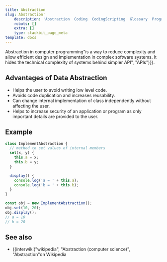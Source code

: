 ```yaml
---
title: Abstraction
slug: Abstraction'
    description: 'Abstraction  Coding  CodingScripting  Glossary  Programming Language'
    robots: []
    extra: []
    type: stackbit_page_meta
template: docs
---
```


Abstraction in computer programming"is a way to reduce complexity and allow efficient design and implementation in complex software systems. It hides the technical complexity of systems behind simpler API", "APIs")}}.

## Advantages of Data Abstraction

- Helps the user to avoid writing low level code.
- Avoids code duplication and increases reusability.
- Can change internal implementation of class independently without affecting the user.
- Helps to increase security of an application or program as only important details are provided to the user.

## Example

```js
class ImplementAbstraction {
  // method to set values of internal members
  set(x, y) {
    this.a = x;
    this.b = y;
  }

  display() {
    console.log('a = ' + this.a);
    console.log('b = ' + this.b);
  }
}

const obj = new ImplementAbstraction();
obj.set(10, 20);
obj.display();
// a = 10
// b = 20
```

## See also

- {{interwiki("wikipedia", "Abstraction (computer science)", "Abstraction"on Wikipedia
